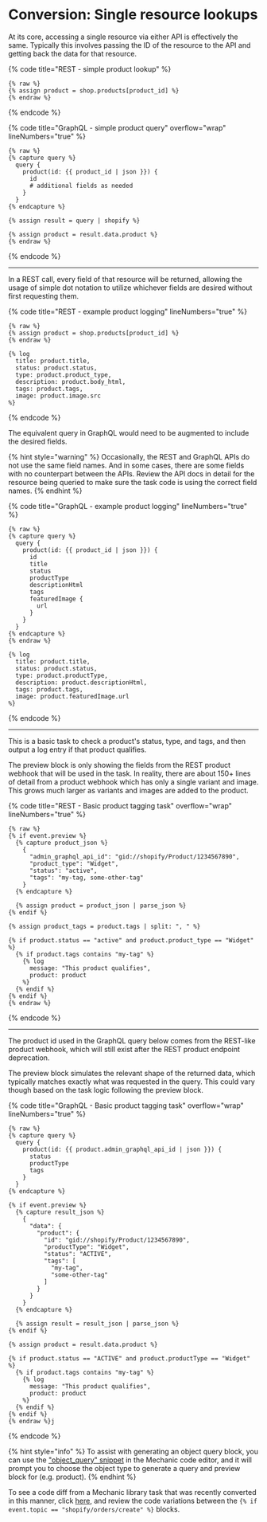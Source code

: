 # Conversion: Single resource lookups

At its core, accessing a single resource via either API is effectively the same. Typically this involves passing the ID of the resource to the API and getting back the data for that resource.

{% code title="REST - simple product lookup" %}
```liquid
{% raw %}
{% assign product = shop.products[product_id] %}
{% endraw %}
```
{% endcode %}

{% code title="GraphQL - simple product query" overflow="wrap" lineNumbers="true" %}
```liquid
{% raw %}
{% capture query %}
  query {
    product(id: {{ product_id | json }}) {
      id
      # additional fields as needed
    }
  }  
{% endcapture %}

{% assign result = query | shopify %}

{% assign product = result.data.product %}
{% endraw %}
```
{% endcode %}

***

In a REST call, every field of that resource will be returned, allowing the usage of simple dot notation to utilize whichever fields are desired without first requesting them.

{% code title="REST - example product logging" lineNumbers="true" %}
```liquid
{% raw %}
{% assign product = shop.products[product_id] %}
{% endraw %}

{% log
  title: product.title,
  status: product.status,
  type: product.product_type,
  description: product.body_html,
  tags: product.tags,
  image: product.image.src
%}
```
{% endcode %}

The equivalent query in GraphQL would need to be augmented to include the desired fields.

{% hint style="warning" %}
Occasionally, the REST and GraphQL APIs do not use the same field names. And in some cases, there are some fields with no counterpart between the APIs. Review the API docs in detail for the resource being queried to make sure the task code is using the correct field names.
{% endhint %}

{% code title="GraphQL - example product logging" lineNumbers="true" %}
```liquid
{% raw %}
{% capture query %}
  query {
    product(id: {{ product_id | json }}) {
      id
      title
      status
      productType
      descriptionHtml
      tags
      featuredImage {
        url
      }
    }
  }  
{% endcapture %}
{% endraw %}

{% log
  title: product.title,
  status: product.status,
  type: product.productType,
  description: product.descriptionHtml,
  tags: product.tags,
  image: product.featuredImage.url
%}
```
{% endcode %}

***

This is a basic task to check a product's status, type, and tags, and then output a log entry if that product qualifies.

The preview block is only showing the fields from the REST product webhook that will be used in the task. In reality, there are about 150+ lines of detail from a product webhook which has only a single variant and image. This grows much larger as variants and images are added to the product.

{% code title="REST - Basic product tagging task" overflow="wrap" lineNumbers="true" %}
```liquid
{% raw %}
{% if event.preview %}
  {% capture product_json %}
    {
      "admin_graphql_api_id": "gid://shopify/Product/1234567890",
      "product_type": "Widget",
      "status": "active",
      "tags": "my-tag, some-other-tag"
    }
  {% endcapture %}

  {% assign product = product_json | parse_json %}
{% endif %}

{% assign product_tags = product.tags | split: ", " %}

{% if product.status == "active" and product.product_type == "Widget" %}
  {% if product.tags contains "my-tag" %}
    {% log
      message: "This product qualifies",
      product: product
    %}
  {% endif %}
{% endif %}
{% endraw %}
```
{% endcode %}

***

The product id used in the GraphQL query below comes from the REST-like product webhook, which will still exist after the REST product endpoint deprecation.

The preview block simulates the relevant shape of the returned data, which typically matches exactly what was requested in the query. This could vary though based on the task logic following the preview block.

{% code title="GraphQL - Basic product tagging task" overflow="wrap" lineNumbers="true" %}
```liquid
{% raw %}
{% capture query %}
  query {
    product(id: {{ product.admin_graphql_api_id | json }}) {
      status
      productType
      tags
    }
  }  
{% endcapture %}

{% if event.preview %}
  {% capture result_json %}
    {
      "data": {
        "product": {
          "id": "gid://shopify/Product/1234567890",
          "productType": "Widget",
          "status": "ACTIVE",
          "tags": [
            "my-tag",
            "some-other-tag"
          ]
        }
      }
    }
  {% endcapture %}

  {% assign result = result_json | parse_json %}
{% endif %}

{% assign product = result.data.product %}

{% if product.status == "ACTIVE" and product.productType == "Widget" %}
  {% if product.tags contains "my-tag" %}
    {% log
      message: "This product qualifies",
      product: product
    %}
  {% endif %}
{% endif %}
{% endraw %}j
```
{% endcode %}

{% hint style="info" %}
To assist with generating an object query block, you can use the ["object\_query" snippet](../../../platform/liquid/mechanic-code-snippets.md#object\_query) in the Mechanic code editor, and it will prompt you to choose the object type to generate a query and preview block for (e.g. product).
{% endhint %}

To see a code diff from a Mechanic library task that was recently converted in this manner, click [here](https://github.com/lightward/mechanic-tasks/pull/393/files#diff-e02b657fe67dbee68d890ad84b721837f25f6ab8c99d78ac39f28ef179478228), and review the code variations between the `{% if event.topic == "shopify/orders/create" %}` blocks.

